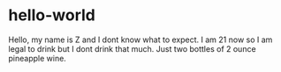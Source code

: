 # hello-world
Hello, my name is Z and I dont know what to expect.
I am 21 now so I am legal to drink but I dont drink that much. Just two bottles of 2 ounce pineapple wine.
